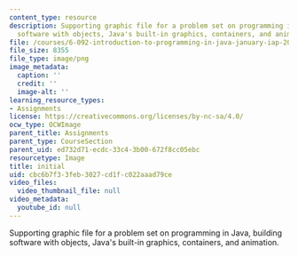 ```yaml
---
content_type: resource
description: Supporting graphic file for a problem set on programming in Java, building
  software with objects, Java's built-in graphics, containers, and animation.
file: /courses/6-092-introduction-to-programming-in-java-january-iap-2010/cbc6b7f33feb3027cd1fc022aaad79ce_initial.png
file_size: 8355
file_type: image/png
image_metadata:
  caption: ''
  credit: ''
  image-alt: ''
learning_resource_types:
- Assignments
license: https://creativecommons.org/licenses/by-nc-sa/4.0/
ocw_type: OCWImage
parent_title: Assignments
parent_type: CourseSection
parent_uid: ed732d71-ecdc-33c4-3b00-672f8cc05ebc
resourcetype: Image
title: initial
uid: cbc6b7f3-3feb-3027-cd1f-c022aaad79ce
video_files:
  video_thumbnail_file: null
video_metadata:
  youtube_id: null
---
```

Supporting graphic file for a problem set on programming in Java, building software with objects, Java's built-in graphics, containers, and animation.